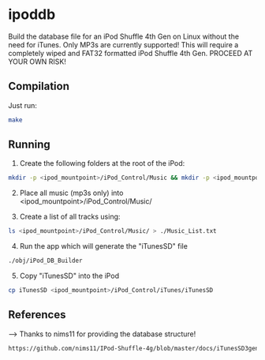 # ipoddb

Build the database file for an iPod Shuffle 4th Gen on Linux without the need for iTunes. Only MP3s are currently supported!
This will require a completely wiped and FAT32 formatted iPod Shuffle 4th Gen. PROCEED AT YOUR OWN RISK!

## Compilation
Just run:
```bash
make
```
## Running

1. Create the following folders at the root of the iPod:
```bash
mkdir -p <ipod_mountpoint>/iPod_Control/Music && mkdir -p <ipod_mountpoint>/iPod_Control/iTunes
```

2. Place all music (mp3s only) into <ipod_mountpoint>/iPod_Control/Music/

3. Create a list of all tracks using:
```bash
ls <ipod_mountpoint>/iPod_Control/Music/ > ./Music_List.txt
```

4. Run the app which will generate the "iTunesSD" file
```bash
./obj/iPod_DB_Builder
```

5. Copy "iTunesSD" into the iPod
```bash
cp iTunesSD <ipod_mountpoint>/iPod_Control/iTunes/iTunesSD
```

## References
--> Thanks to nims11 for providing the database structure!
```bash
https://github.com/nims11/IPod-Shuffle-4g/blob/master/docs/iTunesSD3gen.md
```
